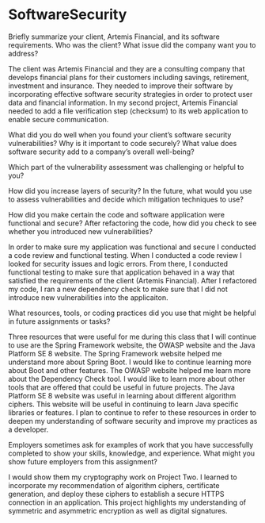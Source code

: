 # SoftwareSecurity

Briefly summarize your client, Artemis Financial, and its software requirements. Who was the client? What issue did the company want you to address?

The client was Artemis Financial and they are a consulting company that develops financial plans for their customers including savings, retirement, investment and insurance. They needed to improve their software by incorporating effective software security strategies in order to protect user data and financial information. In my second project, Artemis Financial needed to add a file verification step (checksum) to its web application to enable secure communication.


What did you do well when you found your client’s software security vulnerabilities? Why is it important to code securely? What value does software security add to a company’s overall well-being?


Which part of the vulnerability assessment was challenging or helpful to you?


How did you increase layers of security? In the future, what would you use to assess vulnerabilities and decide which mitigation techniques to use?


How did you make certain the code and software application were functional and secure? After refactoring the code, how did you check to see whether you introduced new vulnerabilities?

In order to make sure my application was functional and secure I conducted a code review and functional testing. When I conducted a code review I looked for security issues and logic errors. From there, I conducted functional testing to make sure that application behaved in a way that satisfied the requirements of the client (Artemis Financial).  After I refactored my code, I ran a new dependency check to make sure that I did not introduce new vulnerabilities into the applicaiton.



What resources, tools, or coding practices did you use that might be helpful in future assignments or tasks?

Three resources that were useful for me during this class that I will continue to use are the Spring Framework website, the OWASP website and the Java Platform SE 8 website. The Spring Framework website helped me understand more about Spring Boot. I would like to continue learning more about Boot and other features. The OWASP website helped me learn more about the Dependency Check tool. I would like to learn more about other tools that are offered that could be useful in future projects. The Java Platform SE 8 website was useful in learning about different algorithm ciphers. This website will be useful in continuing to learn Java specific libraries or features. I plan to continue to refer to these resources in order to deepen my understanding of software security and improve my practices as a developer. 
 
Employers sometimes ask for examples of work that you have successfully completed to show your skills, knowledge, and experience. What might you show future employers from this assignment?

I would show them my cryptography work on Project Two. I learned to incorporate my recommendation of algorithm ciphers, certificate generation, and  deploy these ciphers to establish a secure HTTPS connection in an application. This project highlights my understanding of symmetric and asymmetric encryption as well as digital signatures. 
